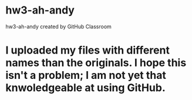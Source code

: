 # hw3-ah-andy
hw3-ah-andy created by GitHub Classroom
# I uploaded my files with different names than the originals. I hope this isn't a problem; I am not yet that knwoledgeable at using GitHub.
